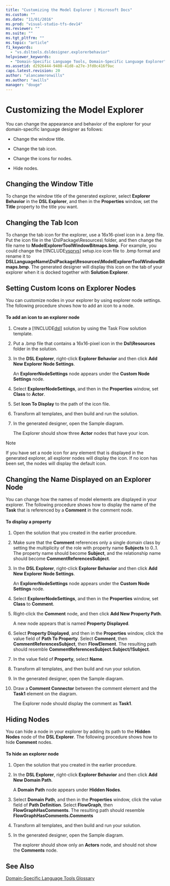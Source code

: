 ```yaml
---
title: "Customizing the Model Explorer | Microsoft Docs"
ms.custom: ""
ms.date: "11/01/2016"
ms.prod: "visual-studio-tfs-dev14"
ms.reviewer: ""
ms.suite: ""
ms.tgt_pltfrm: ""
ms.topic: "article"
f1_keywords: 
  - "vs.dsltools.dsldesigner.explorerbehavior"
helpviewer_keywords: 
  - "Domain-Specific Language Tools, Domain-Specific Language Explorer"
ms.assetid: d2926444-9408-41d8-a27e-3fd0c416f9ac
caps.latest.revision: 20
author: "alancameronwills"
ms.author: "awills"
manager: "douge"
---
```

# Customizing the Model Explorer
You can change the appearance and behavior of the explorer for your domain-specific language designer as follows:  
  
-   Change the window title.  
  
-   Change the tab icon.  
  
-   Change the icons for nodes.  
  
-   Hide nodes.  
  
## Changing the Window Title  
 To change the window title of the generated explorer, select **Explorer Behavior** in the **DSL Explorer**, and then in the **Properties** window, set the **Title** property to the title you want.  
  
## Changing the Tab Icon  
 To change the tab icon for the explorer, use a 16x16-pixel icon in a .bmp file. Put the icon file in the \DslPackage\Resources\ folder, and then change the file name to **ModelExplorerToolWindowBitmaps.bmp**. For example, you could change the [!INCLUDE[vsprvs](../code-quality/includes/vsprvs_md.md)] setup.ico icon file to .bmp format and rename it to **DSLLanguageName\DslPackage\Resources\ModelExplorerToolWindowBitmaps.bmp**. The generated designer will display this icon on the tab of your explorer when it is docked together with **Solution Explorer**.  
  
## Setting Custom Icons on Explorer Nodes  
 You can customize nodes in your explorer by using explorer node settings. The following procedure shows how to add an icon to a node.  
  
#### To add an icon to an explorer node  
  
1.  Create a [!INCLUDE[dsl](../modeling/includes/dsl_md.md)] solution by using the Task Flow solution template.  
  
2.  Put a .bmp file that contains a 16x16-pixel icon in the **Dsl\Resources** folder in the solution.  
  
3.  In the **DSL Explorer**, right-click **Explorer Behavior** and then click **Add New Explorer Node Settings**.  
  
     An **ExplorerNodeSettings** node appears under the **Custom Node Settings** node.  
  
4.  Select **ExplorerNodeSettings**, and then in the **Properties** window, set **Class** to **Actor**.  
  
5.  Set **Icon To Display** to the path of the icon file.  
  
6.  Transform all templates, and then build and run the solution.  
  
7.  In the generated designer, open the Sample diagram.  
  
     The Explorer should show three **Actor** nodes that have your icon.  
  
> [!NOTE]
>  If you have set a node icon for any element that is displayed in the generated explorer, all explorer nodes will display the icon. If no icon has been set, the nodes will display the default icon.  
  
## Changing the Name Displayed on an Explorer Node  
 You can change how the names of model elements are displayed in your explorer. The following procedure shows how to display the name of the **Task** that is referenced by a **Comment** in the comment node.  
  
#### To display a property  
  
1.  Open the solution that you created in the earlier procedure.  
  
2.  Make sure that the **Comment** references only a single domain class by setting the multiplicity of the role with property name **Subjects** to 0..1. The property name should become **Subject**, and the relationship name should become **CommentReferencesSubject**.  
  
3.  In the **DSL Explorer**, right-click **Explorer Behavior** and then click **Add New Explorer Node Settings**.  
  
     An **ExplorerNodeSettings** node appears under the **Custom Node Settings** node.  
  
4.  Select **ExplorerNodeSettings**, and then in the **Properties** window, set **Class** to **Comment**.  
  
5.  Right-click the **Comment** node, and then click **Add New Property Path**.  
  
     A new node appears that is named **Property Displayed**.  
  
6.  Select **Property Displayed**, and then in the **Properties** window, click the value field of **Path To Property**. Select **Comment**, then **CommentReferencesSubject**, then **FlowElement**. The resulting path should resemble **CommentReferencesSubject.Subject/!Subject**.  
  
7.  In the value field of **Property**, select **Name**.  
  
8.  Transform all templates, and then build and run your solution.  
  
9. In the generated designer, open the Sample diagram.  
  
10. Draw a **Comment Connector** between the comment element and the **Task1** element on the diagram.  
  
     The Explorer node should display the comment as **Task1**.  
  
## Hiding Nodes  
 You can hide a node in your explorer by adding its path to the **Hidden Nodes** node of the **DSL Explorer**. The following procedure shows how to hide **Comment** nodes.  
  
#### To hide an explorer node  
  
1.  Open the solution that you created in the earlier procedure.  
  
2.  In the **DSL Explorer**, right-click **Explorer Behavior** and then click **Add New Domain Path**.  
  
     A **Domain Path** node appears under **Hidden Nodes**.  
  
3.  Select **Domain Path**, and then in the **Properties** window, click the value field of **Path Definition**. Select **FlowGraph**, then **FlowGraphHasComments**. The resulting path should resemble **FlowGraphHasComments.Comments**  
  
4.  Transform all templates, and then build and run your solution.  
  
5.  In the generated designer, open the Sample diagram.  
  
     The explorer should show only an **Actors** node, and should not show the **Comments** node.  
  
## See Also  
 [Domain-Specific Language Tools Glossary](http://msdn.microsoft.com/en-us/ca5e84cb-a315-465c-be24-76aa3df276aa)